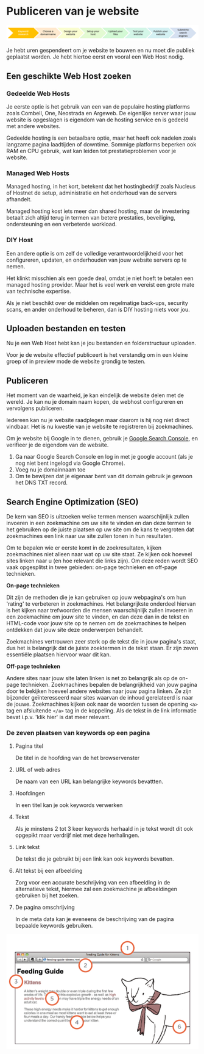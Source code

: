 # Publiceren van je website

![image](./images/afbeelding1.png)

Je hebt uren gespendeert om je website te bouwen en nu moet die publiek geplaatst worden.
Je hebt hiertoe eerst en vooral een Web Host nodig.

## Een geschikte Web Host zoeken

### Gedeelde Web Hosts

Je eerste optie is het gebruik van een van de populaire hosting platforms zoals Combell, One, Neostrada en Argeweb. De eigenlijke server waar jouw website is opgeslagen is eigendom van de hosting service en is gedeeld met andere websites.

Gedeelde hosting is een betaalbare optie, maar het heeft ook nadelen zoals langzame pagina laadtijden of downtime. Sommige platforms beperken ook RAM en CPU gebruik, wat kan leiden tot prestatieproblemen voor je website.

### Managed Web Hosts

Managed hosting, in het kort, betekent dat het hostingbedrijf zoals Nucleus of Hostnet de setup, administratie en het onderhoud van de servers afhandelt.

Managed hosting kost iets meer dan shared hosting, maar de investering betaalt zich altijd terug in termen van betere prestaties, beveiliging, ondersteuning en een verbeterde workload.

### DIY Host

Een andere optie is om zelf de volledige verantwoordelijkheid voor het configureren, updaten, en onderhouden van jouw website servers op te nemen.

Het klinkt misschien als een goede deal, omdat je niet hoeft te betalen een managed hosting provider. Maar het is veel werk en vereist een grote mate van technische expertise.

Als je niet beschikt over de middelen om regelmatige back-ups, security scans, en ander onderhoud te beheren, dan is DIY hosting niets voor jou.

## Uploaden bestanden en testen

Nu je een Web Host hebt kan je jou bestanden en folderstructuur uploaden.

Voor je de website effectief publiceert is het verstandig om in een kleine groep of in preview mode de website grondig te testen.

## Publiceren

Het moment van de waarheid, je kan eindelijk de website delen met de wereld.
Je kan nu je domain naam kopen, de webhost configureren en vervolgens publiceren.

Iedereen kan nu je website raadplegen maar daarom is hij nog niet direct vindbaar.
Het is nu kwestie van je website te registreren bij zoekmachines.

Om je website bij Google in te dienen, gebruik je [Google Search Console](https://search.google.com/search-console/welcome?utm_source=about-page), en verifieer je de eigendom van de website.

1. Ga naar Google Search Console en log in met je google account (als je nog niet bent ingelogd via Google Chrome).
2. Voeg nu je domainnaam toe
3. Om te bewijzen dat je eigenaar bent van dit domain gebruik je gewoon het DNS TXT record.

## Search Engine Optimization (SEO)

De kern van SEO is uitzoeken welke termen mensen waarschijnlijk zullen invoeren in een zoekmachine om uw site te vinden en dan deze termen te het gebruiken op de juiste plaatsen op uw site om de kans te vergroten dat zoekmachines een link naar uw site zullen tonen in hun resultaten.

Om te bepalen wie er eerste komt in de zoekresultaten, kijken zoekmachines niet alleen naar wat op uw site staat. Ze kijken ook hoeveel sites linken naar u (en hoe relevant die links zijn). Om deze reden wordt SEO vaak opgesplitst in twee gebieden: on-page technieken en off-page technieken.

**On-page technieken**

Dit zijn de methoden die je kan gebruiken op jouw webpagina's om hun 'rating' te verbeteren in zoekmachines.
Het belangrijkste onderdeel hiervan is het kijken naar trefwoorden die mensen waarschijnlijk zullen invoeren in een zoekmachine om jouw site te vinden, en dan deze dan in de tekst en HTML-code voor jouw site op te nemen om de zoekmachines te helpen ontdekken dat jouw site deze onderwerpen behandelt.

Zoekmachines vertrouwen zeer sterk op de tekst die in jouw pagina's staat, dus het is belangrijk dat de juiste zoektermen in de tekst staan. Er zijn zeven essentiële plaatsen hiervoor waar dit kan.

**Off-page technieken**

Andere sites naar jouw site laten linken is net zo belangrijk als op de on-page technieken. Zoekmachines bepalen de belangrijkheid van jouw pagina door te bekijken hoeveel andere websites naar jouw pagina linken. Ze zijn bijzonder geïnteresseerd naar sites waarvan de inhoud gerelateerd is naar de jouwe. Zoekmachines kijken ook naar de woorden tussen de opening `<a>` tag en afsluitende `</a>` tag in de koppeling. Als de tekst in de link informatie bevat i.p.v. 'klik hier' is dat meer relevant.

### De zeven plaatsen van keywords op een pagina

1. Pagina titel

    De titel in de hoofding van de het browservenster
2. URL of web adres

    De naam van een URL kan belangrijke keywords bevattten.
3. Hoofdingen

    In een titel kan je ook keywords verwerken
4. Tekst

    Als je minstens 2 tot 3 keer keywords herhaald in je tekst wordt dit ook opgepikt maar verdrijf niet met deze herhalingen.
5. Link tekst

    De tekst die je gebruikt bij een link kan ook keywords bevatten.    
6. Alt tekst bij een afbeelding

    Zorg voor een accurate beschrijving van een afbeelding in de alternatieve tekst, hiermee zal een zoekmachine je afbeeldingen gebruiken bij het zoeken.    
7. De pagina omschrijving 

    In de meta data kan je eveneens de beschrijving van de pagina bepaalde keywords gebruiken.

![image](./images/afbeelding2.png)

